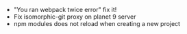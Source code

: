* "You ran webpack twice error" fix it!
* Fix isomorphic-git proxy on planet 9 server
* npm modules does not reload when creating a new project